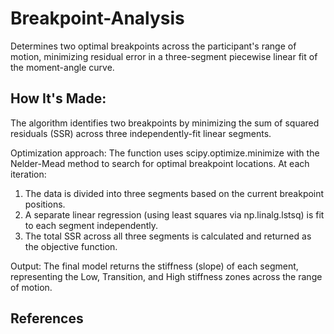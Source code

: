 # Breakpoint-Analysis 

Determines two optimal breakpoints across the participant's range of motion, minimizing residual error in a three-segment piecewise linear fit of the moment-angle curve.

## How It's Made:

The algorithm identifies two breakpoints by minimizing the sum of squared residuals (SSR) across three independently-fit linear segments.

Optimization approach: The function uses scipy.optimize.minimize with the Nelder-Mead method to search for optimal breakpoint locations. At each iteration:

1) The data is divided into three segments based on the current breakpoint positions. 
2) A separate linear regression (using least squares via np.linalg.lstsq) is fit to each segment independently.
3) The total SSR across all three segments is calculated and returned as the objective function.

Output: The final model returns the stiffness (slope) of each segment, representing the Low, Transition, and High stiffness zones across the range of motion.



## References
